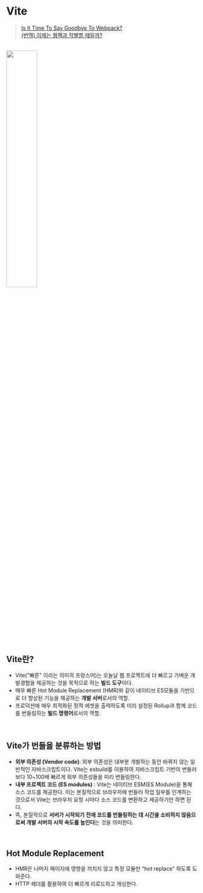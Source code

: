 # Vite
> [Is It Time To Say Goodbye To Webpack?](https://gaurav-techgeek.medium.com/time-to-say-goodbye-to-webpack-5bf06ff48823)   
> [(번역) 이제는 웹팩과 작별할 때일까?](https://velog.io/@sehyunny/is-it-time-to-say-goodbye-to-webpack)

<br/>

<img src="https://miro.medium.com/v2/resize:fit:720/format:webp/1*oKe8JQZ1TFzPKAo3ppdkXA.jpeg" width="40%">

## Vite란?
- Vite("빠른" 이라는 의미의 프랑스어)는 오늘날 웹 프로젝트에 더 빠르고 가벼운 개발경험을 제공하는 것을 목적으로 하는 **빌드 도구**이다.
- 매우 빠른 Hot Module Replacement (HMR)와 같이 네이티브 ES모듈을 기반으로 더 향상된 기능을 제공하는 **개발 서버**로서의 역할.
- 프로덕션에 매우 최적화된 정적 에셋을 출력하도록 미리 설정된 Rollup과 함께 코드를 번들링하는 **빌드 명령어**로서의 역할.

<br/>

## Vite가 번들을 분류하는 방법
- **외부 의존성 (Vendor code)**: 외부 의존성은 대부분 개발하는 동안 바뀌지 않는 일반적인 자바스크립트이다. Vite는 esbuild를 이용하여 자바스크립트 기반의 번들러보다 10~100배 빠르게 외부 의존성들을 미리 번들링한다.
- **내부 프로젝트 코드 (ES modules)** : Vite는 네이티브 ESM(ES Module)을 통해 소스 코드를 제공한다. 이는 본질적으로 브라우저에 번들러 작업 일부를 인계하는 것으로서 Vite는 브라우저 요청 시마다 소스 코드를 변환하고 제공하기만 하면 된다.
- 즉, 본질적으로 **서버가 시작되기 전에 코드를 번들링하는 데 시간을 소비하지 않음으로써 개발 서버의 시작 속도를 높인다**는 것을 의미한다.

<br/>

## Hot Module Replacement
- HMR은 나머지 페이지에 영향을 끼치지 않고 특정 모듈만 “hot replace” 하도록 도와준다.
- HTTP 헤더를 활용하여 더 빠르게 리로드하고 캐싱한다.
